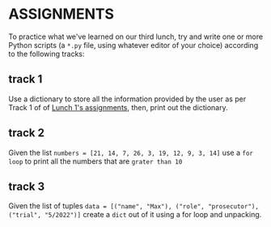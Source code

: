 # ASSIGNMENTS

To practice what we've learned on our third lunch, try and write one or more Python scripts (a `*.py` file, using whatever editor of your choice) according to the following tracks:

## track 1


Use a dictionary to store all the information provided by the user as per Track 1 of of [Lunch 1's assignments](../lunch_1/ASSIGNMENTS.md), then, print out the dictionary.


## track 2


Given the list `numbers = [21, 14, 7, 26, 3, 19, 12, 9, 3, 14]` use a `for loop` to print all the numbers that are `grater than 10`

## track 3

Given the list of tuples `data = [("name", "Max"), ("role", "prosecutor"), ("trial", "5/2022")]`
create a `dict` out of it using a for loop and unpacking.
